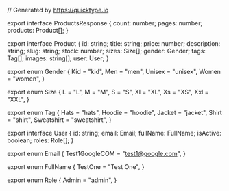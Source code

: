 // Generated by https://quicktype.io

export interface ProductsResponse {
  count:    number;
  pages:    number;
  products: Product[];
}

export interface Product {
  id:          string;
  title:       string;
  price:       number;
  description: string;
  slug:        string;
  stock:       number;
  sizes:       Size[];
  gender:      Gender;
  tags:        Tag[];
  images:      string[];
  user:        User;
}

export enum Gender {
  Kid = "kid",
  Men = "men",
  Unisex = "unisex",
  Women = "women",
}

export enum Size {
  L = "L",
  M = "M",
  S = "S",
  Xl = "XL",
  Xs = "XS",
  Xxl = "XXL",
}

export enum Tag {
  Hats = "hats",
  Hoodie = "hoodie",
  Jacket = "jacket",
  Shirt = "shirt",
  Sweatshirt = "sweatshirt",
}

export interface User {
  id:       string;
  email:    Email;
  fullName: FullName;
  isActive: boolean;
  roles:    Role[];
}

export enum Email {
  Test1GoogleCOM = "test1@google.com",
}

export enum FullName {
  TestOne = "Test One",
}

export enum Role {
  Admin = "admin",
}

